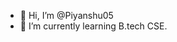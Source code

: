 - 👋 Hi, I’m @Piyanshu05
- 🌱 I’m currently learning B.tech CSE.


<!---
Piyanshu05/Piyanshu05 is a ✨ special ✨ repository because its `README.md` (this file) appears on your GitHub profile.
You can click the Preview link to take a look at your changes.
--->
